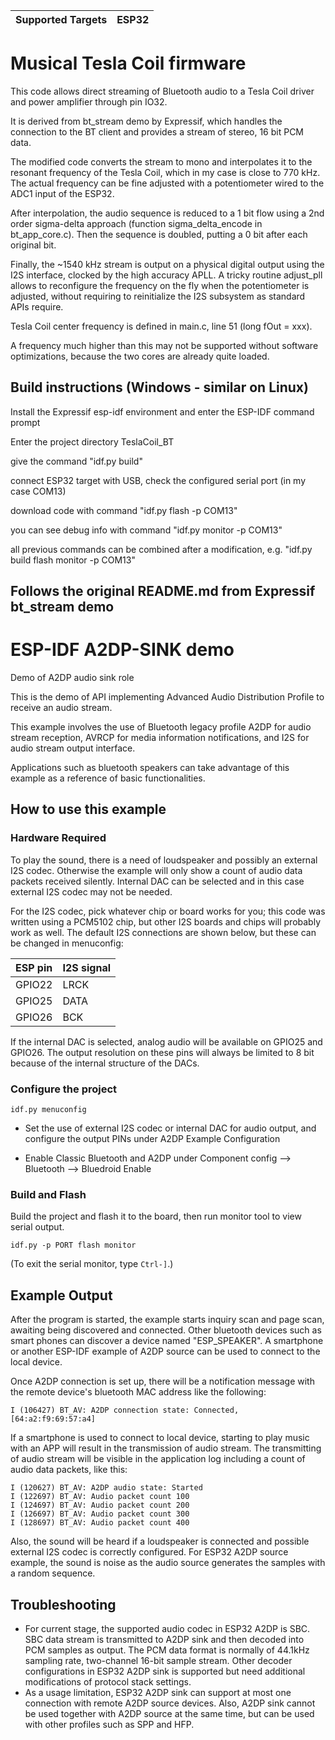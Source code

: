 | Supported Targets | ESP32 |
| ----------------- | ----- |

# Musical Tesla Coil firmware

This code allows direct streaming of Bluetooth audio to a Tesla Coil driver and power amplifier through pin IO32.

It is derived from bt_stream demo by Expressif, which handles the connection to the BT client and provides a stream of stereo, 16 bit PCM data.

The modified code converts the stream to mono and interpolates it to the resonant frequency of the Tesla Coil, which in my case is close to 770 kHz. The actual frequency can be fine adjusted with a potentiometer wired to the ADC1 input of the ESP32.

After interpolation, the audio sequence is reduced to a 1 bit flow using a 2nd order sigma-delta approach (function sigma_delta_encode in bt_app_core.c). Then the sequence is doubled, putting a 0 bit after each original bit.

Finally, the ~1540 kHz stream is output on a physical digital output using the I2S interface, clocked by the high accuracy APLL. A tricky routine adjust_pll allows to reconfigure the frequency on the fly when the potentiometer is adjusted, without requiring to reinitialize the I2S subsystem as standard APIs require.


Tesla Coil center frequency is defined in main.c, line 51 (long fOut = xxx).

A frequency much higher than this may not be supported without software optimizations, because the two cores are already quite loaded.

## Build instructions (Windows - similar on Linux)

Install the Expressif esp-idf environment and enter the ESP-IDF command prompt

Enter the project directory TeslaCoil_BT

give the command "idf.py build"

connect ESP32 target with USB, check the configured serial port (in my case COM13)

download code with command "idf.py flash -p COM13"

you can see debug info with command "idf.py monitor -p COM13"

all previous commands can be combined after a modification, e.g. "idf.py build flash monitor -p COM13"


Follows the original README.md from Expressif bt_stream demo
------------------------------------------------------------

ESP-IDF A2DP-SINK demo
======================

Demo of A2DP audio sink role

This is the demo of API implementing Advanced Audio Distribution Profile to receive an audio stream.

This example involves the use of Bluetooth legacy profile A2DP for audio stream reception, AVRCP for media information notifications, and I2S for audio stream output interface.

Applications such as bluetooth speakers can take advantage of this example as a reference of basic functionalities.

## How to use this example

### Hardware Required

To play the sound, there is a need of loudspeaker and possibly an external I2S codec. Otherwise the example will only show a count of audio data packets received silently. Internal DAC can be selected and in this case external I2S codec may not be needed.

For the I2S codec, pick whatever chip or board works for you; this code was written using a PCM5102 chip, but other I2S boards and chips will probably work as well. The default I2S connections are shown below, but these can be changed in menuconfig:

| ESP pin   | I2S signal   |
| :-------- | :----------- |
| GPIO22    | LRCK         |
| GPIO25    | DATA         |
| GPIO26    | BCK          |

If the internal DAC is selected, analog audio will be available on GPIO25 and GPIO26. The output resolution on these pins will always be limited to 8 bit because of the internal structure of the DACs.

### Configure the project

```
idf.py menuconfig
```

* Set the use of external I2S codec or internal DAC for audio output, and configure the output PINs under A2DP Example Configuration

* Enable Classic Bluetooth and A2DP under Component config --> Bluetooth --> Bluedroid Enable

### Build and Flash

Build the project and flash it to the board, then run monitor tool to view serial output.

```
idf.py -p PORT flash monitor
```

(To exit the serial monitor, type ``Ctrl-]``.)

## Example Output

After the program is started, the example starts inquiry scan and page scan, awaiting being discovered and connected. Other bluetooth devices such as smart phones can discover a device named "ESP_SPEAKER". A smartphone or another ESP-IDF example of A2DP source can be used to connect to the local device.

Once A2DP connection is set up, there will be a notification message with the remote device's bluetooth MAC address like the following:

```
I (106427) BT_AV: A2DP connection state: Connected, [64:a2:f9:69:57:a4]
```

If a smartphone is used to connect to local device, starting to play music with an APP will result in the transmission of audio stream. The transmitting of audio stream will be visible in the application log including a count of audio data packets, like this:

```
I (120627) BT_AV: A2DP audio state: Started
I (122697) BT_AV: Audio packet count 100
I (124697) BT_AV: Audio packet count 200
I (126697) BT_AV: Audio packet count 300
I (128697) BT_AV: Audio packet count 400

```

Also, the sound will be heard if a loudspeaker is connected and possible external I2S codec is correctly configured. For ESP32 A2DP source example, the sound is noise as the audio source generates the samples with a random sequence.

## Troubleshooting
* For current stage, the supported audio codec in ESP32 A2DP is SBC. SBC data stream is transmitted to A2DP sink and then decoded into PCM samples as output. The PCM data format is normally of 44.1kHz sampling rate, two-channel 16-bit sample stream. Other decoder configurations in ESP32 A2DP sink is supported but need additional modifications of protocol stack settings.
* As a usage limitation, ESP32 A2DP sink can support at most one connection with remote A2DP source devices. Also, A2DP sink cannot be used together with A2DP source at the same time, but can be used with other profiles such as SPP and HFP.
